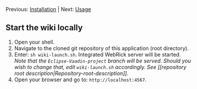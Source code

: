 <!-- --- title: Launching -->

<!-- SIMPLE HORIZONTAL NAVIGATOR -->
<div class="horizontal-navigator">
	<span>
		Previous: <a href="./01-Installation">Installation</a> | Next: <a href="./03-Usage">Usage</a>
	</span>
</div>

## Start the wiki locally

1. Open your shell.
2. Navigate to the cloned git repository of this application (root directory).
3. Enter: `sh wiki-launch.sh`. Integrated WebRick server will be started.  
_Note that the `Eclipse-Vaadin-project` branch will be served. Should you wish to change that, edit `wiki-launch.sh` accordingly. See [[repository root description|Repository-root-description]]_.
4. Open your browser and go to: `http://localhost:4567`.
